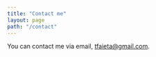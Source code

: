 ```yaml
---
title: "Contact me"
layout: page
path: "/contact"
---
```


You can contact me via email, <tfaieta@gmail.com>.